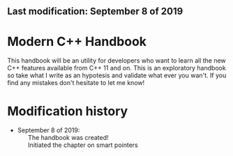 <h2> Last modification: September 8 of 2019 </h2>

<h1> Modern C++ Handbook </h1>

This handbook will be an utility for developers who want to learn all the new C++ features available from C++ 11 and on. This is an exploratory handbook so take what I write as an hypotesis and validate what ever you wan't. If you find any mistakes don't hesitate to let me know!

<h1> Modification history </h1>
<ul>
	<li> September 8 of 2019:
		<ul> The handbook was created! </ul>
		<ul> Initiated the chapter on smart pointers </ul>
	</li>
</ul>